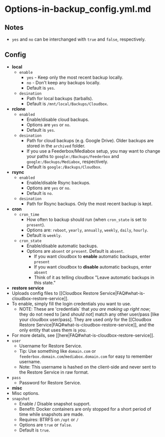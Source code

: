# Options-in-backup\_config.yml.md

## Notes

* `yes` and `no` can be interchanged with `true` and `false`, respectively.

## Config

* **local**
  * `enable`
    * `yes` - Keep only the most recent backup locally.
    * `no` - Don't keep any backups locally.
    * Default is `yes`.
  * `desination`
    * Path for local backups \(tarballs\).
    * Default is `/mnt/local/Backups/Cloudbox`.
* **rclone**
  * `enabled`
    * Enable/disable cloud backups.
    * Options are `yes` or `no`.
    * Default is `yes`.
  * `desination`
    * Path for cloud backups \(e.g. Google Drive\). Older backups are stored in the `archived` folder.
    * If you use a Feederbox/Mediabox setup, you may want to change your paths to `google:/Backups/Feederbox` and `google:/Backups/Mediabox`, respectively.
    * Default is `google:/Backups/Cloudbox`.
* **rsync**
  * `enabled`
    * Enable/disable Rsync backups.
    * Options are `yes` or `no`.
    * Default is `no`.
  * `desination`
    * Path for Rsync backups. Only the most recent backup is kept.
* **cron**
  * `cron_time`
    * How often to backup should run \(when `cron_state` is set to `present`\).
    * Options are: `reboot`, `yearly`, `annually`, `weekly`, `daily`, `hourly`.
    * Default is `weekly`.
  * `cron_state`
    * Enable/disable automatic backups.
    * Options are `absent` or `present`. Default is `absent`.
      * If you want cloudbox to **enable** automatic backups, enter `present`
      * If you want cloudbox to **disable** automatic backups, enter `absent`
      * Think of it as telling cloudbox "Leave automatic backups in this state."
* **restore service**
* Uploads config files to \[\[Cloudbox Restore Service\|FAQ\#what-is-cloudbox-restore-service\]\].
* To enable, simply fill the login credentials you want to use.
  * NOTE: These are 'credentials\` that _you are making up right now_; they do not need to \[and _should not_\] match any other user/pass \[like your cloudbox user/pass\].  They are used _only_ for the \[\[Cloudbox Restore Service\|FAQ\#what-is-cloudbox-restore-service\]\], and the only entity that uses them is _you_.
* For more details, see \[\[here\|FAQ\#what-is-cloudbox-restore-service\]\].
* `user`
  * Username for Restore Service.
  * Tip: Use something like `domain.com` or `feederbox.domain.com`/`mediabox.domain.com` for easy to remember username.
  * Note: This username is hashed on the client-side and never sent to the Restore Service in raw format.
* `pass`
  * Password for Restore Service.
* **misc** 
* Misc options.
* `snapshot`
  * Enable / Disable snapshot support.
  * Benefit: Docker containers are only stopped for a short period of time while snapshots are made.
  * Requires: BTRFS on `/opt` or `/`
  * Options are `true` or `false`.
  * Default is `true`.

